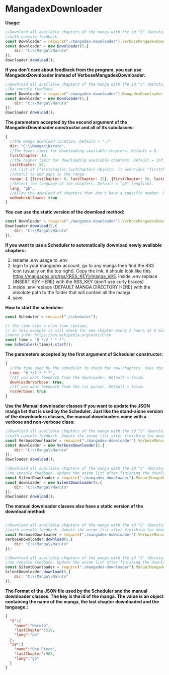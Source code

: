 # MangadexDownloader

**Usage:**
```javascript
//Download all available chapters of the manga with the id "5" (Naruto) in the directory "C:\Manga\Naruto".
//with console feedback.
const Downloader = require("./mangadex-downloader").VerboseMangadexDownloader;
const downloader = new Downloader(5,{
    dir: "C:\\Manga\\Naruto"
});
downloader.download();
```

**If you don't care about feedback from the program, you can use MangadexDownloader instead of VerboseMangadexDownloader:**

```javascript
//Download all available chapters of the manga with the id "5" (Naruto) in the directory "C:\Manga\Naruto". 
//No console feedback.
const Downloader = require("./mangadex-downloader").MangadexDownloader;
const downloader = new Downloader(5,{
    dir: "C:\\Manga\\Naruto"
});
downloader.download();
```

**The parameters accepted by the second argument of the MangadexDownloader constructor and all of its subclasses:**

```javascript
{ 
  //the manga download location. Default = "./"
  dir: "C:\\Manga\\Naruto",
  //The lower limit for downloading available chapters. Default = 0.
  firstChapter: 10,
  //The higher limit for downloading available chapters. Default = Infinity.
  lastChapter: 55,
  //A list of {firstChapter,lastChapter} objects. it overrides "firstChapter" and "lastChapter". 
  //Useful to add gaps in the range.
  range: [ {firstChapter: 0, lastChapter: 25}, {firstChapter: 50, lastChapter: 100} ],
  //Select the language of the chapters. Default = "gb" (english).
  lang: "gb",
  //Allow the download of chapters that don't have a specific number. Default = true.
  noNumberAllowed: true
}
```

**You can use the static version of the download method:**

```javascript
const Downloader = require("./mangadex-downloader").VerboseMangadexDownloader;
Downloader.download(5,{
    dir: "C:\\Manga\\Naruto"
});
```

**If you want to use a Scheduler to automatically download newly available chapters:**
1) rename .env.usage to .env
2) login to your mangadex account, go to any manga then find the RSS icon (usually on the top right). 
Copy the link, it should look like this: https://mangadex.org/rss/{RSS_KEY}/manga_id/5. 
Inside .env replace {INSERT KEY HERE} with the RSS_KEY (don't use curly braces)
3) inside .env replace {DEFAULT MANGA DIRECTORY HERE} with the absolute path to the folder that will contain all the manga
4) save

**How to start the scheduler:**

```javascript
const Scheduler = require("./scheduler");

// the time uses a cron time syntaxe, 
// in this example it will check for new chapter every 2 hours at 0 minute. (00:00, 02:00, 04:00, 06:00,etc)
//more info: https://en.wikipedia.org/wiki/Cron
const time = "0 */2 * * *";
new Scheduler({time}).start();
```

**The parameters accepted by the first argument of Scheduler constructor:**

```javascript
{ 
  //The time used by the scheduler to check for new chapters. Uses the cron time syntaxe. Default = Scheduler.DEFAULT_TIME.
  time: "0 */2 * * *",
  //If you want feedback from the downloader. Default = false.
  downloaderVerbose: true,
  //If you want feedback from the rss parser. Default = false.
  rssVerbose: true
}
```

**Use the Manual downloader classes if you want to update the JSON manga list that is used by the Scheduler. 
Just like the stand-alone version of the downloaders classes, the manual downloaders
come with a verbose and non-verbose class:**

```javascript
//Download all available chapters of the manga with the id "5" (Naruto) in the directory "C:\Manga\Naruto".
//with console feedback. Update the anime list after finishing the download.
const VerboseDownloader = require("./mangadex-downloader").VerboseManualMangadexDownloader;
const downloader = new VerboseDownloader(5,{
    dir: "C:\\Manga\\Naruto"
});
downloader.download();

//Download all available chapters of the manga with the id "5" (Naruto) in the directory "C:\Manga\Naruto".
//no console feedback. Update the anime list after finishing the download.
const SilentDownloader = require("./mangadex-downloader").ManualMangadexDownloader;
const downloader = new SilentDownloader(5,{
    dir: "C:\\Manga\\Naruto"
});
downloader.download();
```

**The manual downloader classes also have a static version of the download method:**
```javascript

//Download all available chapters of the manga with the id "5" (Naruto) in the directory "C:\Manga\Naruto".
//with console feedback. Update the anime list after finishing the download.
const VerboseDownloader = require("./mangadex-downloader").VerboseManualMangadexDownloader;
VerboseDownloader.download(5,{
    dir: "C:\\Manga\\Naruto"
});

//Download all available chapters of the manga with the id "5" (Naruto) in the directory "C:\Manga\Naruto".
//no console feedback. Update the anime list after finishing the download.
const SilentDownloader = require("./mangadex-downloader").ManualMangadexDownloader;
SilentDownloader.download(5,{
    dir: "C:\\Manga\\Naruto"
});
```

**The Format of the JSON file used by the Scheduler and the manual downloader classes. 
The key is the id of the manga.
The value is an object containing the name of the manga, the last chapter downloaded and the language.:**
```json
{
  "5":{
    "name":"Naruto",
    "lastChapter":519,
    "lang":"gb"
  },
  "39":{
    "name":"One Piece",
    "lastChapter":983,
    "lang":"gb"
  }
}
```


